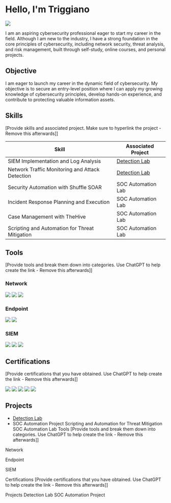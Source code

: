 # Hello, I'm Triggiano
<a href="https://linkedin.com/in/luis-carlo-triggiano-216184333/"><img src="https://img.shields.io/badge/-LinkedIn-0072b1?&style=for-the-badge&logo=linkedin&logoColor=white" /></a>



I am an aspiring cybersecurity professional eager to start my career in the field. Although I am new to the industry, I have a strong foundation in the core principles of cybersecurity, including network security, threat analysis, and risk management, built through self-study, online courses, and personal projects.

## Objective


I am eager to launch my career in the dynamic field of cybersecurity. My objective is to secure an entry-level position where I can apply my growing knowledge of cybersecurity principles, develop hands-on experience, and contribute to protecting valuable information assets.

## Skills
[Provide skills and associated project. Make sure to hyperlink the project - Remove this afterwards]]






| Skill                                         | Associated Project         |
|-----------------------------------------------|----------------------------|
| SIEM Implementation and Log Analysis          | <a href="https://google.com">Detection Lab</a>|
| Network Traffic Monitoring and Attack Detection | <a href="https://google.com">Detection Lab</a>|
| Security Automation with Shuffle SOAR         | SOC Automation Lab|
| Incident Response Planning and Execution      | SOC Automation Lab|
| Case Management with TheHive                  | SOC Automation Lab|
| Scripting and Automation for Threat Mitigation | SOC Automation Lab|

## Tools
[Provide tools and break them down into categories. Use ChatGPT to help create the link - Remove this afterwards]]

### Network
<div>
    <img src="https://img.shields.io/badge/-Wireshark-1679A7?&style=for-the-badge&logo=Wireshark&logoColor=white" />
    <img src="https://img.shields.io/badge/-Suricata-EF3B2D?&style=for-the-badge&logo=Suricata&logoColor=white" />
    <img src="https://img.shields.io/badge/-Zeek-777BB4?&style=for-the-badge&logo=Zeek&logoColor=white" />
</div>

### Endpoint
<div>
    <img src="https://img.shields.io/badge/-Microsoft_Defender_for_Endpoint-00A4EF?&style=for-the-badge&logo=Microsoft&logoColor=white" />
    <img src="https://img.shields.io/badge/-Velociraptor-4B275F?&style=for-the-badge&logo=Velociraptor&logoColor=white" />
</div>

### SIEM
<div>
    <img src="https://img.shields.io/badge/-Microsoft_Sentinel-0078D4?&style=for-the-badge&logo=Microsoft&logoColor=white" />
    <img src="https://img.shields.io/badge/-Splunk-000000?&style=for-the-badge&logo=Splunk&logoColor=white" />
    <img src="https://img.shields.io/badge/-Elastic-005571?&style=for-the-badge&logo=Elastic&logoColor=white" />
</div>

## Certifications
[Provide certifications that you have obtained. Use ChatGPT to help create the link - Remove this afterwards]]
<div>
<img src="https://img.shields.io/badge/-Security%2B-FF0000?&style=for-the-badge&logo=CompTIA&logoColor=white" />
<img src="https://img.shields.io/badge/-Network%2B-007ACC?&style=for-the-badge&logo=CompTIA&logoColor=white" />
<img src="https://img.shields.io/badge/-A%2B-4D4D4D?&style=for-the-badge&logo=CompTIA&logoColor=white" />
<img src="https://img.shields.io/badge/-CDSA-006400?&style=for-the-badge&logoColor=white" />
<img src="https://img.shields.io/badge/-CCD-000080?&style=for-the-badge&logoColor=white" />
</div>

## Projects
- <a href="https://github.com/Triggiano/Detection-Lab/tree/main">Detection Lab</a>
- SOC Automation Project
Scripting and Automation for Threat Mitigation	SOC Automation Lab
Tools
[Provide tools and break them down into categories. Use ChatGPT to help create the link - Remove this afterwards]]

Network
  
Endpoint
 
SIEM
  
Certifications
[Provide certifications that you have obtained. Use ChatGPT to help create the link - Remove this afterwards]]

    
Projects
Detection Lab
SOC Automation Project
